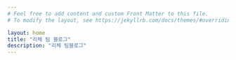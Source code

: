 ```yaml
---
# Feel free to add content and custom Front Matter to this file.
# To modify the layout, see https://jekyllrb.com/docs/themes/#overriding-theme-defaults

layout: home
title: "리체 팀 블로그"
description: "리체 팀블로그"
---
```


